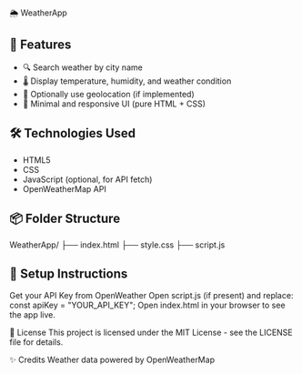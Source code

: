 🌦️ WeatherApp

## 🚀 Features

- 🔍 Search weather by city name  
- 🌡️ Display temperature, humidity, and weather condition
- 📍 Optionally use geolocation (if implemented)
- 🧼 Minimal and responsive UI (pure HTML + CSS)

## 🛠️ Technologies Used
- HTML5
- CSS  
- JavaScript (optional, for API fetch) 
- OpenWeatherMap API

## 📦 Folder Structure

WeatherApp/
├── index.html
├── style.css
├── script.js 

## 🔧 Setup Instructions
Get your API Key from OpenWeather
Open script.js (if present) and replace:
const apiKey = "YOUR_API_KEY";
Open index.html in your browser to see the app live.

📄 License
This project is licensed under the MIT License - see the LICENSE file for details.

✨ Credits
Weather data powered by OpenWeatherMap
